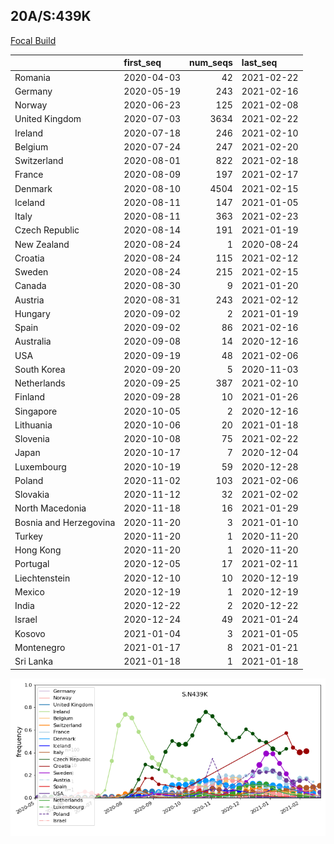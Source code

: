 

## 20A/S:439K
[Focal Build](https://nextstrain.org/groups/neherlab/ncov/S.N439K?c=gt-S_439&f_region=Europe)

|                        | first_seq   |   num_seqs | last_seq   |
|:-----------------------|:------------|-----------:|:-----------|
| Romania                | 2020-04-03  |         42 | 2021-02-22 |
| Germany                | 2020-05-19  |        243 | 2021-02-16 |
| Norway                 | 2020-06-23  |        125 | 2021-02-08 |
| United Kingdom         | 2020-07-03  |       3634 | 2021-02-22 |
| Ireland                | 2020-07-18  |        246 | 2021-02-10 |
| Belgium                | 2020-07-24  |        247 | 2021-02-20 |
| Switzerland            | 2020-08-01  |        822 | 2021-02-18 |
| France                 | 2020-08-09  |        197 | 2021-02-17 |
| Denmark                | 2020-08-10  |       4504 | 2021-02-15 |
| Iceland                | 2020-08-11  |        147 | 2021-01-05 |
| Italy                  | 2020-08-11  |        363 | 2021-02-23 |
| Czech Republic         | 2020-08-14  |        191 | 2021-01-19 |
| New Zealand            | 2020-08-24  |          1 | 2020-08-24 |
| Croatia                | 2020-08-24  |        115 | 2021-02-12 |
| Sweden                 | 2020-08-24  |        215 | 2021-02-15 |
| Canada                 | 2020-08-30  |          9 | 2021-01-20 |
| Austria                | 2020-08-31  |        243 | 2021-02-12 |
| Hungary                | 2020-09-02  |          2 | 2021-01-19 |
| Spain                  | 2020-09-02  |         86 | 2021-02-16 |
| Australia              | 2020-09-08  |         14 | 2020-12-16 |
| USA                    | 2020-09-19  |         48 | 2021-02-06 |
| South Korea            | 2020-09-20  |          5 | 2020-11-03 |
| Netherlands            | 2020-09-25  |        387 | 2021-02-10 |
| Finland                | 2020-09-28  |         10 | 2021-01-26 |
| Singapore              | 2020-10-05  |          2 | 2020-12-16 |
| Lithuania              | 2020-10-06  |         20 | 2021-01-18 |
| Slovenia               | 2020-10-08  |         75 | 2021-02-22 |
| Japan                  | 2020-10-17  |          7 | 2020-12-04 |
| Luxembourg             | 2020-10-19  |         59 | 2020-12-28 |
| Poland                 | 2020-11-02  |        103 | 2021-02-06 |
| Slovakia               | 2020-11-12  |         32 | 2021-02-02 |
| North Macedonia        | 2020-11-18  |         16 | 2021-01-29 |
| Bosnia and Herzegovina | 2020-11-20  |          3 | 2021-01-10 |
| Turkey                 | 2020-11-20  |          1 | 2020-11-20 |
| Hong Kong              | 2020-11-20  |          1 | 2020-11-20 |
| Portugal               | 2020-12-05  |         17 | 2021-02-11 |
| Liechtenstein          | 2020-12-10  |         10 | 2020-12-19 |
| Mexico                 | 2020-12-19  |          1 | 2020-12-19 |
| India                  | 2020-12-22  |          2 | 2020-12-22 |
| Israel                 | 2020-12-24  |         49 | 2021-01-24 |
| Kosovo                 | 2021-01-04  |          3 | 2021-01-05 |
| Montenegro             | 2021-01-17  |          8 | 2021-01-21 |
| Sri Lanka              | 2021-01-18  |          1 | 2021-01-18 |

![Overall trends S.N439K](/overall_trends_figures/overall_trends_S.N439K.png)